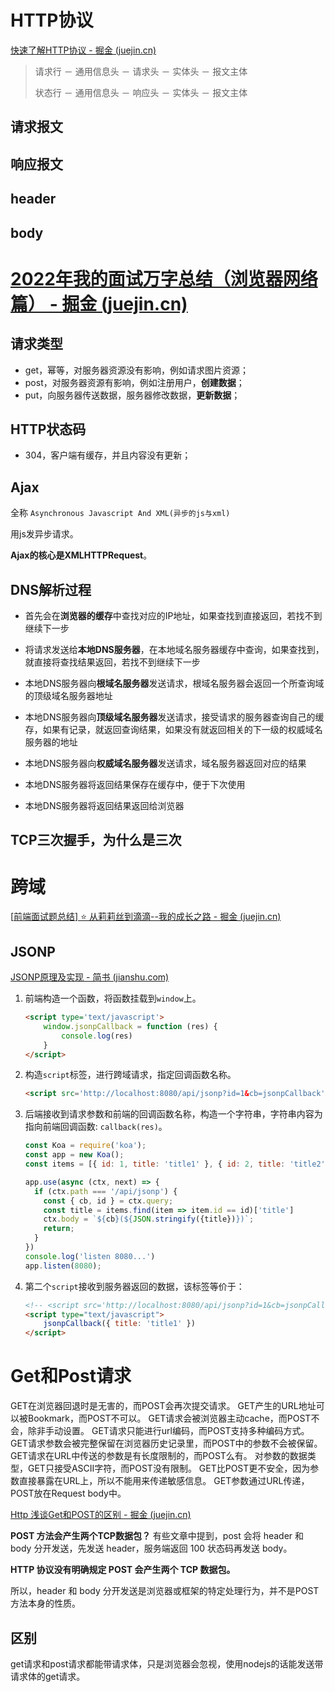 # HTTP协议

[快速了解HTTP协议 - 掘金 (juejin.cn)](https://juejin.cn/post/7034498604639354916#heading-9)

> 请求行 － 通用信息头 － 请求头 － 实体头 － 报文主体
>
> 状态行 － 通用信息头 － 响应头 － 实体头 － 报文主体

## 请求报文

## 响应报文

## header



## body



# [2022年我的面试万字总结（浏览器网络篇） - 掘金 (juejin.cn)](https://juejin.cn/post/7149438206419664927#heading-2)

## 请求类型

- get，幂等，对服务器资源没有影响，例如请求图片资源；
- post，对服务器资源有影响，例如注册用户，**创建数据**；
- put，向服务器传送数据，服务器修改数据，**更新数据**；

## HTTP状态码

- 304，客户端有缓存，并且内容没有更新；

## Ajax

全称 `Asynchronous Javascript And XML(异步的js与xml)`

用js发异步请求。

**Ajax的核心是XMLHTTPRequest**。

## DNS解析过程

- 首先会在**浏览器的缓存**中查找对应的IP地址，如果查找到直接返回，若找不到继续下一步

- 将请求发送给**本地DNS服务器**，在本地域名服务器缓存中查询，如果查找到，就直接将查找结果返回，若找不到继续下一步

- 本地DNS服务器向**根域名服务器**发送请求，根域名服务器会返回一个所查询域的顶级域名服务器地址

- 本地DNS服务器向**顶级域名服务器**发送请求，接受请求的服务器查询自己的缓存，如果有记录，就返回查询结果，如果没有就返回相关的下一级的权威域名服务器的地址

- 本地DNS服务器向**权威域名服务器**发送请求，域名服务器返回对应的结果

- 本地DNS服务器将返回结果保存在缓存中，便于下次使用

- 本地DNS服务器将返回结果返回给浏览器

## TCP三次握手，为什么是三次



# 跨域

[[前端面试题总结\] ⭐️ 从莉莉丝到滴滴--我的成长之路 - 掘金 (juejin.cn)](https://juejin.cn/post/7146151385707315213#heading-3)

## JSONP

[JSONP原理及实现 - 简书 (jianshu.com)](https://www.jianshu.com/p/88bb82718517)

1. 前端构造一个函数，将函数挂载到`window`上。

   ```html
   <script type='text/javascript'>
       window.jsonpCallback = function (res) {
           console.log(res)
       }
   </script>
   ```

2. 构造`script`标签，进行跨域请求，指定回调函数名称。

   ```html
   <script src='http://localhost:8080/api/jsonp?id=1&cb=jsonpCallback' type='text/javascript'></script>
   ```

3. 后端接收到请求参数和前端的回调函数名称，构造一个字符串，字符串内容为指向前端回调函数: `callback(res)`。

   ```js
   const Koa = require('koa');
   const app = new Koa();
   const items = [{ id: 1, title: 'title1' }, { id: 2, title: 'title2' }]
   
   app.use(async (ctx, next) => {
     if (ctx.path === '/api/jsonp') {
       const { cb, id } = ctx.query;
       const title = items.find(item => item.id == id)['title']
       ctx.body = `${cb}(${JSON.stringify({title})})`;
       return;
     }
   })
   console.log('listen 8080...')
   app.listen(8080);
   ```

4. 第二个`script`接收到服务器返回的数据，该标签等价于：

   ```html
   <!-- <script src='http://localhost:8080/api/jsonp?id=1&cb=jsonpCallback' type='text/javascript'></script> -->
   <script type="text/javascript">
       jsonpCallback({ title: 'title1' })
   </script>
   ```

   

# Get和Post请求

GET在浏览器回退时是无害的，而POST会再次提交请求。
GET产生的URL地址可以被Bookmark，而POST不可以。
GET请求会被浏览器主动cache，而POST不会，除非手动设置。
GET请求只能进行url编码，而POST支持多种编码方式。
GET请求参数会被完整保留在浏览器历史记录里，而POST中的参数不会被保留。
GET请求在URL中传送的参数是有长度限制的，而POST么有。
对参数的数据类型，GET只接受ASCII字符，而POST没有限制。
GET比POST更不安全，因为参数直接暴露在URL上，所以不能用来传递敏感信息。
GET参数通过URL传递，POST放在Request body中。

[Http 浅谈Get和POST的区别 - 掘金 (juejin.cn)](https://juejin.cn/post/7028198183222116382)

**POST 方法会产生两个TCP数据包？** 有些文章中提到，post 会将 header 和 body 分开发送，先发送 header，服务端返回 100 状态码再发送 body。

**HTTP 协议没有明确规定 POST 会产生两个 TCP 数据包。**

所以，header 和 body 分开发送是浏览器或框架的特定处理行为，并不是POST方法本身的性质。

## 区别

get请求和post请求都能带请求体，只是浏览器会忽视，使用nodejs的话能发送带请求体的get请求。

